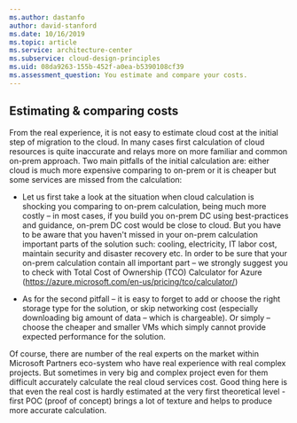 ```yaml
---
ms.author: dastanfo
author: david-stanford
ms.date: 10/16/2019
ms.topic: article
ms.service: architecture-center
ms.subservice: cloud-design-principles
ms.uid: 08da9263-155b-452f-a0ea-b5390108cf39
ms.assessment_question: You estimate and compare your costs.
---
```

## Estimating & comparing costs

From the real experience, it is not easy to estimate cloud cost at the initial step of migration to the cloud. In many cases first calculation of cloud resources is quite inaccurate and relays more on more familiar and common on-prem approach. Two main pitfalls of the initial calculation are: either cloud is much more expensive comparing to on-prem or it is cheaper but some services are missed from the calculation:

- Let us first take a look at the situation when cloud calculation is shocking you comparing to on-prem calculation, being much more costly – in most cases, if you build you on-prem DC using best-practices and guidance, on-prem DC cost would be close to cloud. But you have to be aware that you haven't missed in your on-prem calculation important parts of the solution such: cooling, electricity, IT labor cost, maintain security and disaster recovery etc. In order to be sure that your on-prem calculation contain all important part – we strongly suggest you to check with Total Cost of Ownership (TCO) Calculator for Azure (https://azure.microsoft.com/en-us/pricing/tco/calculator/)

- As for the second pitfall – it is easy to forget to add or choose the right storage type for the solution, or skip networking cost (especially downloading big amount of data – which is chargeable). Or simply – choose the cheaper and smaller VMs which simply cannot provide expected performance for the solution.

Of course, there are number of the real experts on the market within Microsoft Partners eco-system who have real experience with real complex projects. But sometimes in very big and complex project even for them difficult accurately calculate the real cloud services cost. Good thing here is that even the real cost is hardly estimated at the very first theoretical level - first POC (proof of concept) brings a lot of texture and helps to produce more accurate calculation.

